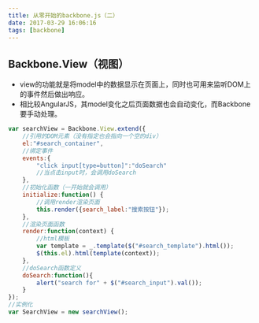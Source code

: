 ```yaml
---
title: 从零开始的backbone.js（二）
date: 2017-03-29 16:06:16
tags: [backbone]
---
```

## Backbone.View（视图）
* view的功能就是将model中的数据显示在页面上，同时也可用来监听DOM上的事件然后做出响应。
* 相比较AngularJS，其model变化之后页面数据也会自动变化，而Backbone要手动处理。

<!--more-->

```javascript
var searchView = Backbone.View.extend({
	//引用的DOM元素（没有指定也会指向一个空的div）
	el:"#search_container",
	//绑定事件
	events:{
		"click input[type=button]":"doSearch"
		//当点击input时，会调用doSearch
	},
	//初始化函数（一开始就会调用）
	initialize:function() {
		//调用render渲染页面
		this.render({search_label:"搜索按钮"});
	},
	//渲染页面函数
	render:function(context) {
		//html模板
		var template = _.template($("#search_template").html());
		$(this.el).html(template(context));
	},
	//doSearch函数定义
	doSearch:function(){
		alert("search for" + $("#search_input").val());
	}
});
//实例化
var SearchView = new searchView();
```
